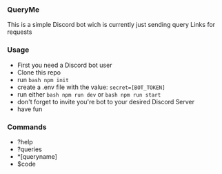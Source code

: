 ### QueryMe
This is a simple Discord bot wich is currently just sending query Links for requests

### Usage
 - First you need a Discord bot user 
 - Clone this repo
 - run ```bash npm init```
 - create a .env file with the value: ```secret=[BOT_TOKEN]```
 - run either ```bash npm run dev``` or ```bash npm run start```
 - don't forget to invite you're bot to your desired Discord Server
 - have fun

 ### Commands
 
  - ?help
  - ?queries
  - *[queryname]
  - $code
